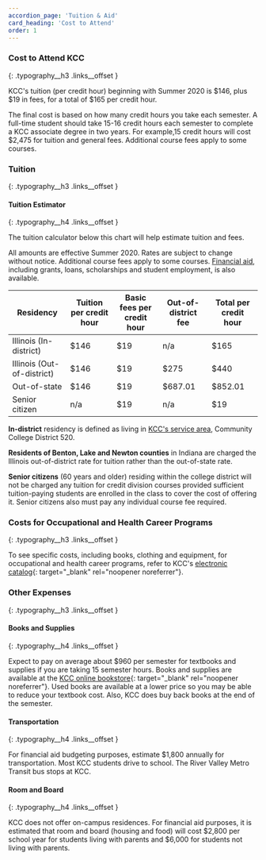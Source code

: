 ```yaml
---
accordion_page: 'Tuition & Aid'
card_heading: 'Cost to Attend'
order: 1
---
```


### Cost to Attend KCC
{: .typography__h3 .links__offset }

KCC's tuition (per credit hour) beginning with Summer 2020 is $146, plus $19 in fees, for a total of $165 per credit hour.

The final cost is based on how many credit hours you take each semester. A full-time student should take 15-16 credit hours each semester to complete a KCC associate degree in two years. For example,15 credit hours will cost $2,475 for tuition and general fees. Additional course fees apply to some courses.

### Tuition
{: .typography__h3 .links__offset }

#### Tuition Estimator
{: .typography__h4 .links__offset }

The tuition calculator below this chart will help estimate tuition and fees.

All amounts are effective Summer 2020. Rates are subject to change without notice. Additional course fees apply to some courses. [Financial aid](./financial-aid/), including grants, loans, scholarships and student employment, is also available.


<table class="table table-striped">
  <thead>
    <tr>
      <th>Residency</th>
      <th>Tuition per credit hour</th>
      <th>Basic fees per credit hour</th>
      <th>Out-of-district fee</th>
      <th>Total per credit hour</th>
    </tr>
  </thead>
  <tbody>
    <tr>
      <td>Illinois (In-district)</td>
      <td>$146</td>
      <td>$19</td>
      <td>n/a</td>
      <td>$165</td>
    </tr>
    <tr>
      <td>Illinois (Out-of-district)</td>
      <td>$146</td>
      <td>$19</td>
      <td>$275</td>
      <td>$440</td>
    </tr>
    <tr>
      <td>Out-of-state</td>
      <td>$146</td>
      <td>$19</td>
      <td>$687.01</td>
      <td>$852.01</td>
    </tr>
    <tr>
      <td>Senior citizen</td>
      <td>n/a</td>
      <td>$19</td>
      <td>n/a</td>
      <td>$19</td>
    </tr>
  </tbody>
</table>


**In-district** residency is defined as living in <a href="" class="btn btn-link disabled" tabindex="-1" aria-hidden="true">KCC's service area</a>, Community College District 520.

**Residents of Benton, Lake and Newton counties** in Indiana are charged the Illinois out-of-district rate for tuition rather than the out-of-state rate.

**Senior citizens** (60 years and older) residing within the college district will not be charged any tuition for credit division courses provided sufficient tuition-paying students are enrolled in the class to cover the cost of offering it. Senior citizens also must pay any individual course fee required.

<div class="card p-1 mb-3">
  <script type="text/javascript" src="https://form.jotform.com/jsform/201115733387149"></script>
</div>

### Costs for Occupational and Health Career Programs
{: .typography__h3 .links__offset }

To see specific costs, including books, clothing and equipment, for occupational and health career programs, refer to KCC's [electronic catalog](http://catalog.kcc.edu){: target="_blank" rel="noopener noreferrer"}.

### Other Expenses
{: .typography__h3 .links__offset }

#### Books and Supplies
{: .typography__h4 .links__offset }

Expect to pay on average about $960 per semester for textbooks and supplies if you are taking 15 semester hours. Books and supplies are available at the [KCC online bookstore](http://books.kcc.edu/){: target="_blank" rel="noopener noreferrer"}. Used books are available at a lower price so you may be able to reduce your textbook cost. Also, KCC does buy back books at the end of the semester.

#### Transportation
{: .typography__h4 .links__offset }

For financial aid budgeting purposes, estimate $1,800 annually for transportation. Most KCC students drive to school. The River Valley Metro Transit bus stops at KCC.

#### Room and Board
{: .typography__h4 .links__offset }

KCC does not offer on-campus residences. For financial aid purposes, it is estimated that room and board (housing and food) will cost $2,800 per school year for students living with parents and $6,000 for students not living with parents.​

